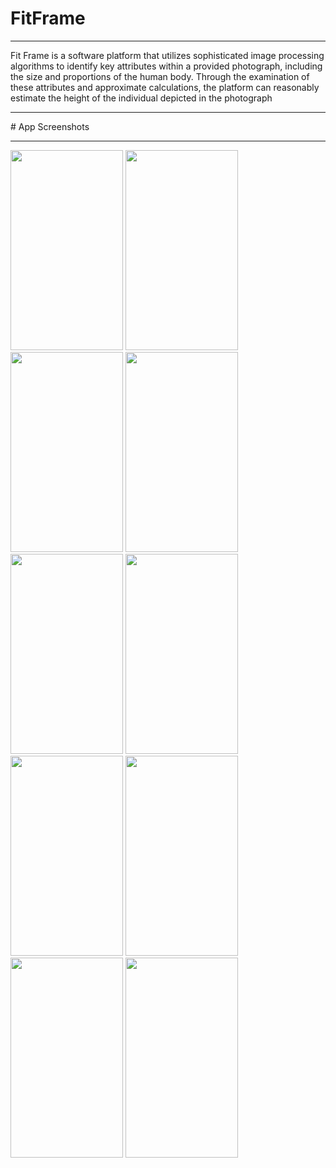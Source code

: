 # FitFrame
<hr>
Fit Frame is a software platform that utilizes sophisticated image processing algorithms to identify key attributes within a provided photograph, including the size and proportions of the human body. Through the examination of these attributes and approximate calculations, the platform can reasonably estimate the height of the individual depicted in the photograph
<hr>
# App Screenshots 
<hr>
<img src="Images/image1.png" width="180" height= "320"> <img src="Images/image2.png" width="180" height= "320"> <img src="Images/image3.png" width="180" height= "320"> <img src="Images/image4.png" width="180" height= "320">
<img src="Images/image5.png" width="180" height= "320"> <img src="Images/image6.png" width="180" height= "320"> <img src="Images/image7.png" width="180" height= "320"> <img src="Images/image8.png" width="180" height= "320">
<img src="Images/image9.png" width="180" height= "320"> <img src="Images/image10.png" width="180" height= "320"> 

